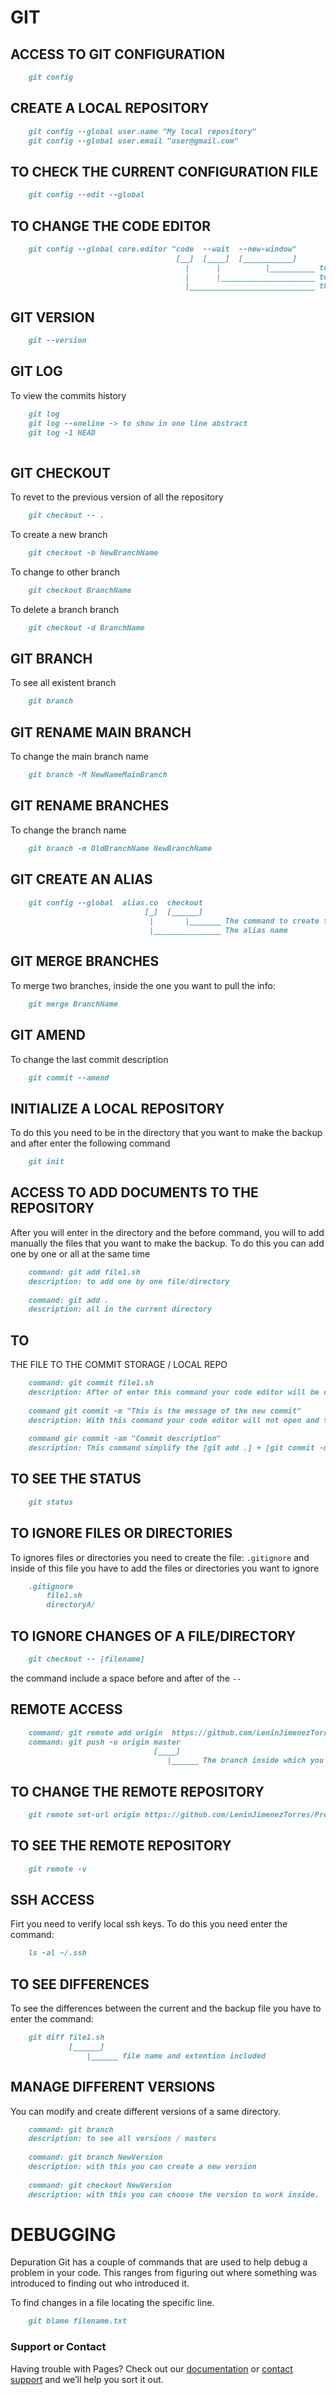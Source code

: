 # GIT

## ACCESS TO GIT CONFIGURATION
```markdown
    git config
```

## CREATE A LOCAL REPOSITORY
```markdown
    git config --global user.name "My local repository"
    git config --global user.email "user@gmail.com"
```

## TO CHECK THE CURRENT CONFIGURATION FILE
```markdown
    git config --edit --global
```

## TO CHANGE THE CODE EDITOR
```markdown
    git config --global core.editor "code  --wait  --new-window"
                                     [__]  [____]  [___________]
                                       |      |          |__________ to open the file always in a new window
                                       |      |_____________________ to wait until the current opened window will be closed to use the git bash again
                                       |____________________________ the code editor name or location
```

## GIT VERSION
```markdown
    git --version
```

## GIT LOG
To view the commits history 
```markdown
    git log
    git log --oneline -> to show in one line abstract
    git log -1 HEAD
    
```

## GIT CHECKOUT
To revet to the previous version of all the repository
```markdown
    git checkout -- .
```
To create a new branch
```markdown
    git checkout -b NewBranchName
```
To change to other branch
```markdown
    git checkout BranchName
```
To delete a branch branch
```markdown
    git checkout -d BranchName
```

## GIT BRANCH
To see all existent branch
```markdown
    git branch
```

## GIT RENAME MAIN BRANCH
To change the main branch name
```markdown
    git branch -M NewNameMainBranch
```

## GIT RENAME BRANCHES
To change the branch name
```markdown
    git branch -m OldBranchName NewBranchName
```


## GIT CREATE AN ALIAS
```markdown
    git config --global  alias.co  checkout
                              [_]  [______]
                               |       |_______ The command to create the alias
                               |_______________ The alias name
```


## GIT MERGE BRANCHES
To merge two branches, inside the one you want to pull the info:
```markdown
    git merge BranchName
```


## GIT AMEND
To change the last commit description 
```markdown
    git commit --amend 
```


## INITIALIZE A LOCAL REPOSITORY
To do this you need to be in the directory that you want to make the backup and after enter the following command
```markdown
    git init
```

## ACCESS TO ADD DOCUMENTS TO THE REPOSITORY
After you will enter in the directory and the before command, you will to add manually the files that you want to make the backup. To do this you can add one by one or all at the same time
```markdown
    command: git add file1.sh
    description: to add one by one file/directory
    
    command: git add .
    description: all in the current directory
```

## TO 
THE FILE TO THE COMMIT STORAGE / LOCAL REPO
```markdown
    command: git commit file1.sh
    description: After of enter this command your code editor will be opened and you can add a comment or message.
    
    command git commit -m "This is the message of the new commit"
    description: With this command your code editor will not open and the message will be added to the commit
    
    command gir commit -am "Commit description"
    description: This command simplify the [git add .] + [git commit -m 'commit description']
```

## TO SEE THE STATUS
```markdown
    git status
```

## TO IGNORE FILES OR DIRECTORIES
To ignores files or directories you need to create the file: `.gitignore` and inside of this file you have to add the files or directories you want to ignore
```markdown
    .gitignore
        file1.sh
        directoryA/
```

## TO IGNORE CHANGES OF A FILE/DIRECTORY
```markdown
    git checkout -- [filename]
```
the command include a space before and after of the `--`

## REMOTE ACCESS
```markdown
    command: git remote add origin  https://github.com/LeninJimenezTorres/Project/
    command: git push -u origin master
                                [____]
                                   |______ The branch inside which you want to make the backup
```

## TO CHANGE THE REMOTE REPOSITORY
```markdown
    git remote set-url origin https://github.com/LeninJimenezTorres/Project/ 
```

## TO SEE THE REMOTE REPOSITORY
```markdown
    git remote -v 
```

## SSH ACCESS
Firt you need to verify local ssh keys. To do this you need enter the command:
```markdown
    ls -al ~/.ssh
```

## TO SEE DIFFERENCES
To see the differences between the current and the backup file you have to enter the command:
```markdown
    git diff file1.sh
             [______]
                 |______ file name and extention included
```

## MANAGE DIFFERENT VERSIONS
You can modify and create different versions of a same directory.
```markdown
    command: git branch
    description: to see all versions / masters
    
    command: git branch NewVersion
    description: with this you can create a new version
    
    command: git checkout NewVersion
    description: with this you can choose the version to work inside.
```

# DEBUGGING
Depuration
Git has a couple of commands that are used to help debug a problem in your code. This ranges from figuring out where something was introduced to finding out who introduced it. 

To find changes in a file locating the specific line.  
```markdown
    git blame filename.txt
```
### Support or Contact
Having trouble with Pages? Check out our [documentation](https://docs.github.com/categories/github-pages-basics/) or [contact support](https://support.github.com/contact) and we’ll help you sort it out.
